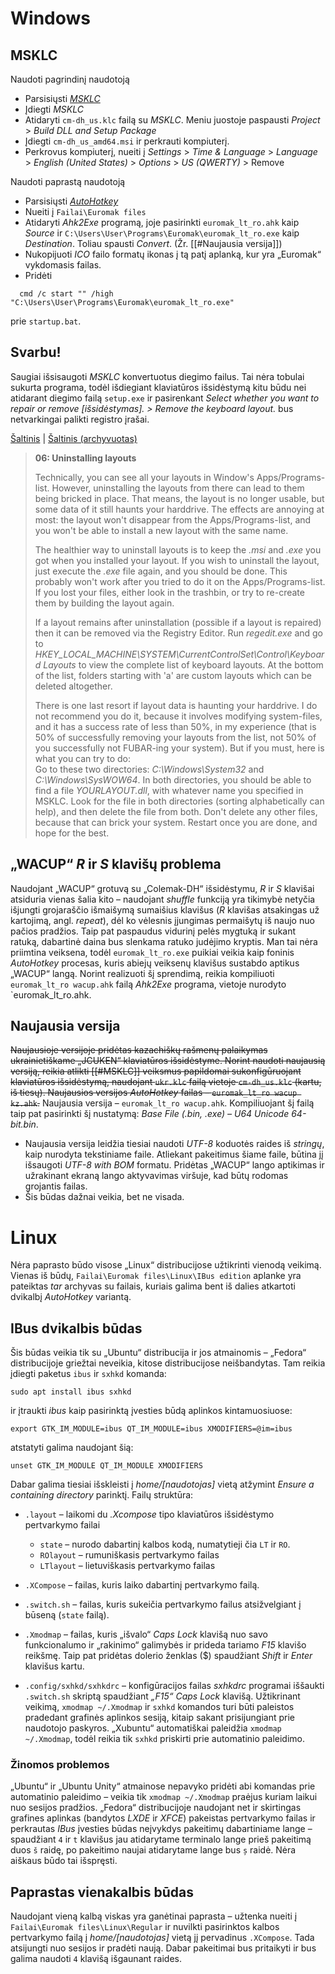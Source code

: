 # Windows
## MSKLC
Naudoti pagrindinį naudotoją
* Parsisiųsti [*MSKLC*](https://web.archive.org/web/20140904034703/http://download.microsoft.com/download/1/1/8/118aedd2-152c-453f-bac9-5dd8fb310870/MSKLC.exe)
* Įdiegti *MSKLC*
* Atidaryti `cm-dh_us.klc` failą su *MSKLC*. Meniu juostoje paspausti *Project* > *Build DLL and Setup Package*
* Įdiegti `cm-dh_us_amd64.msi` ir perkrauti kompiuterį.
* Perkrovus kompiuterį, nueiti į *Settings* > *Time & Language* > *Language* > *English (United States)* > *Options* > *US (QWERTY)* > Remove

Naudoti paprastą naudotoją
* Parsisiųsti [*AutoHotkey* ](https://community.chocolatey.org/packages/autohotkey.portable/1.1.34.04)
* Nueiti į `Failai\Euromak files`
* Atidaryti *Ahk2Exe* programą, joje pasirinkti `euromak_lt_ro.ahk` kaip *Source* ir `C:\Users\User\Programs\Euromak\euromak_lt_ro.exe` kaip *Destination*. Toliau spausti *Convert*. (Žr. [[#Naujausia versija]])
* Nukopijuoti *ICO* failo formatų ikonas į tą patį aplanką, kur yra „Euromak“ vykdomasis failas.
* Pridėti 
``` 
  cmd /c start "" /high "C:\Users\User\Programs\Euromak\euromak_lt_ro.exe"
  ```
  prie `startup.bat`.
## Svarbu!
Saugiai išsisaugoti *MSKLC* konvertuotus diegimo failus. Tai nėra tobulai sukurta programa, todėl išdiegiant klaviatūros išsidėstymą kitu būdu nei atidarant diegimo failą `setup.exe` ir pasirenkant *Select whether you want to repair or remove \[išsidėstymas\]. > Remove the keyboard layout.* bus netvarkingai palikti registro įrašai.

[Šaltinis](https://msklc-guide.github.io/) | [Šaltinis (archyvuotas)](https://web.archive.org/web/20240316190930/https://msklc-guide.github.io/)
> **06: Uninstalling layouts**
>
> Technically, you can see all your layouts in Window's Apps/Programs-list. However, uninstalling the layouts from there can lead to them being bricked in place. That means, the layout is no longer usable, but some data of it still haunts your harddrive. The effects are annoying at most: the layout won't disappear from the Apps/Programs-list, and you won't be able to install a new layout with the same name.
>
> The healthier way to uninstall layouts is to keep the _.msi_ and _.exe_ you got when you installed your layout. If you wish to uninstall the layout, just execute the _.exe_ file again, and you should be done. This probably won't work after you tried to do it on the Apps/Programs-list. If you lost your files, either look in the trashbin, or try to re-create them by building the layout again.
>
> If a layout remains after uninstallation (possible if a layout is repaired) then it can be removed via the Registry Editor. Run _regedit.exe_ and go to _HKEY_LOCAL_MACHINE\\SYSTEM\\CurrentControlSet\\Control\\Keyboard Layouts_ to view the complete list of keyboard layouts. At the bottom of the list, folders starting with 'a' are custom layouts which can be deleted altogether.
>
> There is one last resort if layout data is haunting your harddrive. I do not recommend you do it, because it involves modifying system-files, and it has a success rate of less than 50%, in my experience (that is 50% of successfully removing your layouts from the list, not 50% of you successfully not FUBAR-ing your system). But if you must, here is what you can try to do:  
> Go to these two directories: _C:\\Windows\\System32_ and _C:\\Windows\\SysWOW64_. In both directories, you should be able to find a file _YOURLAYOUT.dll_, with whatever name you specified in MSKLC. Look for the file in both directories (sorting alphabetically can help), and then delete the file from both. Don't delete any other files, because that can brick your system. Restart once you are done, and hope for the best.

## „WACUP“ *R* ir *S* klavišų problema
Naudojant „WACUP“ grotuvą su „Colemak-DH“ išsidėstymu, *R* ir *S* klavišai atsiduria vienas šalia kito – naudojant *shuffle* funkciją yra tikimybė netyčia išjungti grojaraščio išmaišymą sumaišius klavišus (*R* klavišas atsakingas už kartojimą, angl. *repeat*), dėl ko vėlesnis įjungimas permaišytų iš naujo nuo pačios pradžios. Taip pat paspaudus vidurinį pelės mygtuką ir sukant ratuką, dabartinė daina bus slenkama ratuko judėjimo kryptis. Man tai nėra priimtina veiksena, todėl `euromak_lt_ro.exe` puikiai veikia kaip foninis *AutoHotkey* procesas, kuris abiejų veiksenų klavišus sustabdo aptikus „WACUP“ langą.
Norint realizuoti šį sprendimą, reikia kompiliuoti `euromak_lt_ro wacup.ahk` failą *Ahk2Exe* programa, vietoje nurodyto `euromak_lt_ro.ahk.

 ## Naujausia versija
~~Naujausioje versijoje pridėtas kazachiškų rašmenų palaikymas ukrainietiškame „JCUKEN“ klaviatūros išsidėstyme. Norint naudoti naujausią versiją, reikia atlikti [[#MSKLC]] veiksmus papildomai sukonfigūruojant klaviatūros išsidėstymą, naudojant `ukr.klc` failą vietoje  `cm-dh_us.klc` (kartu, iš tiesų). Naujausios versijos *AutoHotkey* failas – `euromak_lt_ro wacup kz.ahk`.~~  Naujausia versija – `euromak_lt_ro wacup.ahk`. Kompiliuojant šį failą taip pat pasirinkti šį nustatymą: *Base File (.bin, .exe) – U64 Unicode 64-bit.bin*.
* Naujausia versija leidžia tiesiai naudoti *UTF-8* koduotės raides iš *stringų*, kaip nurodyta tekstiniame faile. Atliekant pakeitimus šiame faile, būtina jį išsaugoti *UTF-8 with BOM* formatu.
Pridėtas „WACUP“ lango aptikimas ir užrakinant ekraną lango aktyvavimas viršuje, kad būtų rodomas grojantis failas.
* Šis būdas dažnai veikia, bet ne visada.
# Linux
Nėra paprasto būdo visose „Linux“ distribucijose užtikrinti vienodą veikimą. Vienas iš būdų, `Failai\Euromak files\Linux\IBus edition` aplanke yra pateiktas *tar* archyvas su failais, kuriais galima bent iš dalies atkartoti dvikalbį *AutoHotkey* variantą.

## IBus dvikalbis būdas
Šis būdas veikia tik su „Ubuntu“ distribucija ir jos atmainomis – „Fedora“ distribucijoje griežtai neveikia, kitose distribucijose neišbandytas.
Tam reikia įdiegti paketus `ibus` ir `sxhkd` komanda:
```
sudo apt install ibus sxhkd
```
ir įtraukti *ibus* kaip pasirinktą įvesties būdą aplinkos kintamuosiuose:
```
export GTK_IM_MODULE=ibus QT_IM_MODULE=ibus XMODIFIERS=@im=ibus
```
atstatyti galima naudojant šią:
```
unset GTK_IM_MODULE QT_IM_MODULE XMODIFIERS

```
Dabar galima tiesiai išskleisti į *home/\[naudotojas\]* vietą atžymint *Ensure a containing directory* parinktį.
Failų struktūra:
* `.layout` – laikomi du *.Xcompose* tipo klaviatūros išsidėstymo pertvarkymo failai
	* `state` – nurodo dabartinį kalbos kodą, numatytieji čia `LT` ir `RO`.
	* `ROlayout` – rumuniškasis pertvarkymo failas
	* `LTlayout` – lietuviškasis pertvarkymo failas
* `.XCompose` – failas, kuris laiko dabartinį pertvarkymo failą.
* `.switch.sh` – failas, kuris sukeičia pertvarkymo failus atsižvelgiant į būseną (`state` failą).

* `.Xmodmap` – failas, kuris „išvalo“ *Caps Lock* klavišą nuo savo funkcionalumo ir „rakinimo“ galimybės ir prideda tariamo *F15* klavišo reikšmę. Taip pat pridėtas dolerio ženklas ($) spaudžiant *Shift* ir *Enter* klavišus kartu.
* `.config/sxhkd/sxhkdrc` – konfigūracijos failas *sxhkdrc* programai iššaukti `.switch.sh` skriptą spaudžiant *„F15“ Caps Lock* klavišą.
Užtikrinant veikimą, `xmodmap ~/.Xmodmap` ir `sxhkd` komandos turi būti paleistos pradedant grafinės aplinkos sesiją, kitaip sakant prisijungiant prie naudotojo paskyros. „Xubuntu“ automatiškai paleidžia `xmodmap ~/.Xmodmap`, todėl reikia tik `sxhkd` priskirti prie automatinio paleidimo.
### Žinomos problemos
„Ubuntu“ ir „Ubuntu Unity“ atmainose nepavyko pridėti abi komandas prie automatinio paleidimo – veikia tik `xmodmap ~/.Xmodmap` praėjus kuriam laikui nuo sesijos pradžios.
„Fedora“ distribucijoje naudojant net ir skirtingas grafines aplinkas (bandytos *LXDE* ir *XFCE*) pakeistas pertvarkymo failas ir perkrautas *IBus* įvesties būdas neįvykdys pakeitimų dabartiniame lange – spaudžiant `4` ir `t` klavišus jau atidarytame terminalo lange prieš pakeitimą duos `š` raidę, po pakeitimo naujai atidarytame lange bus `ș` raidė. Nėra aiškaus būdo tai išspręsti.

## Paprastas vienakalbis būdas
Naudojant vieną kalbą viskas yra ganėtinai paprasta – užtenka nueiti į `Failai\Euromak files\Linux\Regular` ir nuvilkti pasirinktos kalbos pertvarkymo failą į *home/\[naudotojas\]* vietą jį pervadinus `.XCompose`. Tada atsijungti nuo sesijos ir pradėti naują. Dabar pakeitimai bus pritaikyti ir bus galima naudoti `4` klavišą išgaunant raides.